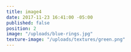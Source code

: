 ```yaml
---
title: image4
date: 2017-11-23 16:41:00 -05:00
published: false
position: 2
image: "/uploads/blue-rings.jpg"
texture-image: "/uploads/textures/green.png"
---
```


